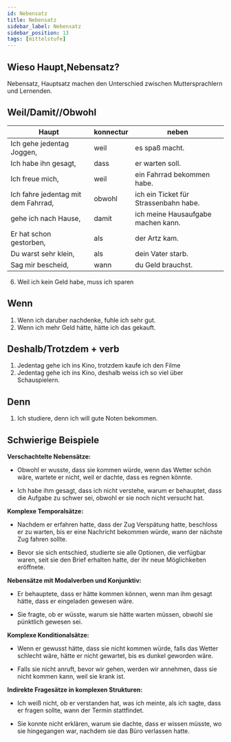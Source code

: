 ```yaml
---
id: Nebensatz
title: Nebensatz
sidebar_label: Nebensatz
sidebar_position: 13
tags: [mittelstufe]
---
```


## Wieso Haupt,Nebensatz?

Nebensatz, Hauptsatz machen den Unterschied zwischen Muttersprachlern und Lernenden.

## Weil/Damit//Obwohl

| Haupt                               | konnectur | neben                                 |
| ----------------------------------- | --------- | ------------------------------------- |
| Ich gehe jedentag Joggen,           | weil      | es spaß macht.                        |
| Ich habe ihn gesagt,                | dass      | er warten soll.                       |
| Ich freue mich,                     | weil      | ein Fahrrad bekommen habe.            |
| Ich fahre jedentag mit dem Fahrrad, | obwohl    | ich ein Ticket für Strassenbahn habe. |
| gehe ich nach Hause,                | damit     | ich meine Hausaufgabe machen kann.    |
| Er hat schon gestorben,             | als       | der Artz kam.                         |
| Du warst sehr klein,                | als       | dein Vater starb.                     |
| Sag mir bescheid,                   | wann      | du Geld brauchst.                     |

6.  Weil ich kein Geld habe, muss ich sparen

## Wenn

1. Wenn ich daruber nachdenke, fuhle ich sehr gut.
2. Wenn ich mehr Geld hätte, hätte ich das gekauft.

## Deshalb/Trotzdem + verb

1. Jedentag gehe ich ins Kino, trotzdem kaufe ich den Filme
2. Jedentag gehe ich ins Kino, deshalb weiss ich so viel über Schauspielern.

## Denn

1. Ich studiere, denn ich will gute Noten bekommen.

## Schwierige Beispiele

**Verschachtelte Nebensätze:**

- Obwohl er wusste, dass sie kommen würde, wenn das Wetter schön wäre, wartete er nicht, weil er dachte, dass es regnen könnte.

- Ich habe ihm gesagt, dass ich nicht verstehe, warum er behauptet, dass die Aufgabe zu schwer sei, obwohl er sie noch nicht versucht hat.

**Komplexe Temporalsätze:**

- Nachdem er erfahren hatte, dass der Zug Verspätung hatte, beschloss er zu warten, bis er eine Nachricht bekommen würde, wann der nächste Zug fahren sollte.

- Bevor sie sich entschied, studierte sie alle Optionen, die verfügbar waren, seit sie den Brief erhalten hatte, der ihr neue Möglichkeiten eröffnete.

**Nebensätze mit Modalverben und Konjunktiv:**

- Er behauptete, dass er hätte kommen können, wenn man ihm gesagt hätte, dass er eingeladen gewesen wäre.

- Sie fragte, ob er wüsste, warum sie hätte warten müssen, obwohl sie pünktlich gewesen sei.

**Komplexe Konditionalsätze:**

- Wenn er gewusst hätte, dass sie nicht kommen würde, falls das Wetter schlecht wäre, hätte er nicht gewartet, bis es dunkel geworden wäre.

- Falls sie nicht anruft, bevor wir gehen, werden wir annehmen, dass sie nicht kommen kann, weil sie krank ist.

**Indirekte Fragesätze in komplexen Strukturen:**

- Ich weiß nicht, ob er verstanden hat, was ich meinte, als ich sagte, dass er fragen sollte, wann der Termin stattfindet.

- Sie konnte nicht erklären, warum sie dachte, dass er wissen müsste, wo sie hingegangen war, nachdem sie das Büro verlassen hatte.
